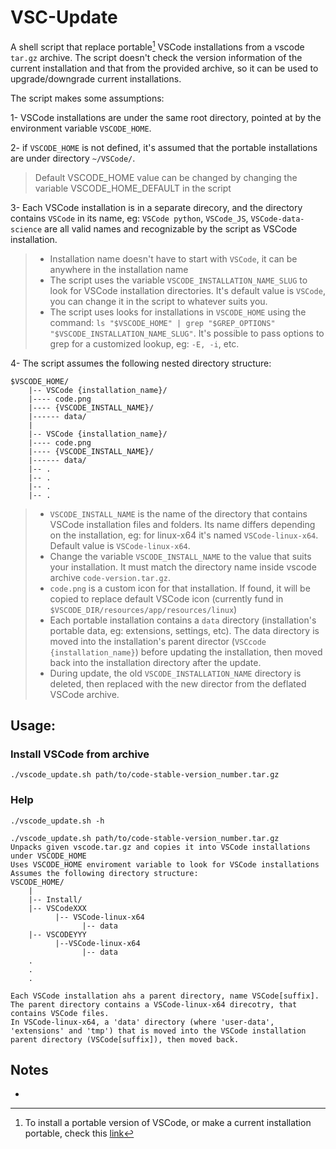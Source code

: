 # VSC-Update

A shell script that replace portable[^1] VSCode installations from a vscode `tar.gz` archive. The script doesn't check the version information of the current installation and that from the provided archive, so it can be used to upgrade/downgrade current installations.

The script makes some assumptions:

1- VSCode installations are under the same root directory, pointed at by the environment variable `VSCODE_HOME`.

2- if `VSCODE_HOME` is not defined, it's assumed that the portable installations are under directory `~/VSCode/`.

> Default VSCODE_HOME value can be changed by changing the variable VSCODE_HOME_DEFAULT in the script

3- Each VSCode installation is in a separate direcory, and the directory contains `VSCode` in its name, eg: `VSCode python`, `VSCode_JS`, `VSCode-data-science` are all valid names and recognizable by the script as VSCode installation.

> - Installation name doesn't have to start with `VSCode`, it can be anywhere in the installation name
> - The script uses the variable `VSCODE_INSTALLATION_NAME_SLUG` to look for VSCode installation directories. It's default value is `VSCode`, you can change it in the script to whatever suits you.
> - The script uses looks for installations in `VSCODE_HOME` using the command: `ls "$VSCODE_HOME" | grep "$GREP_OPTIONS" "$VSCODE_INSTALLATION_NAME_SLUG"`. It's possible to pass options to grep for a customized lookup, eg: `-E, -i`, etc.

4- The script assumes the following nested directory structure:

```text
$VSCODE_HOME/
    |-- VSCode {installation_name}/
    |---- code.png
    |---- {VSCODE_INSTALL_NAME}/
    |------ data/
    |
    |-- VSCode {installation_name}/
    |---- code.png
    |---- {VSCODE_INSTALL_NAME}/
    |------ data/
    |-- .
    |-- .
    |-- .
    |-- .
```

> - `VSCODE_INSTALL_NAME` is the name of the directory that contains VSCode installation files and folders. Its name differs depending on the installation, eg: for linux-x64 it's named `VSCode-linux-x64`. Default value is `VSCode-linux-x64`. 
> - Change the variable `VSCODE_INSTALL_NAME` to the value that suits your installation. It must match the directory name inside vscode archive `code-version.tar.gz`.
> - `code.png` is a custom icon for that installation. If found, it will be copied to replace default VSCode icon (currently fund in `$VSCODE_DIR/resources/app/resources/linux`)
> - Each portable installation contains a `data` directory (installation's portable data, eg: extensions, settings, etc). The data directory is moved into the installation's parent director (`VSCcode {installation_name}`) before updating the installation, then moved back into the installation directory after the update.
> - During update, the old `VSCODE_INSTALLATION_NAME` directory is deleted, then replaced with the new director from the deflated VSCode archive.

## Usage:

### Install VSCode from archive

```term
./vscode_update.sh path/to/code-stable-version_number.tar.gz
```

### Help

```term
./vscode_update.sh -h
```

```text
./vscode_update.sh path/to/code-stable-version_number.tar.gz
Unpacks given vscode.tar.gz and copies it into VSCode installations under VSCODE_HOME
Uses VSCODE_HOME enviroment variable to look for VSCode installations
Assumes the following directory structure:
VSCODE_HOME/
    |
    |-- Install/
    |-- VSCodeXXX
          |-- VSCode-linux-x64
                |-- data
    |-- VSCODEYYY
          |--VSCode-linux-x64
                |-- data
    .
    .
    .

Each VSCode installation ahs a parent directory, name VSCode[suffix].
The parent directory contains a VSCode-linux-x64 direcotry, that contains VSCode files.
In VSCode-linux-x64, a 'data' directory (where 'user-data', 'extensions' and 'tmp') that is moved into the VSCode installation parent directory (VSCode[suffix]), then moved back.
```

## Notes

- [^1]: To install a portable version of VSCode, or make a current installation portable, check this [link](https://code.visualstudio.com/docs/editor/portable)

